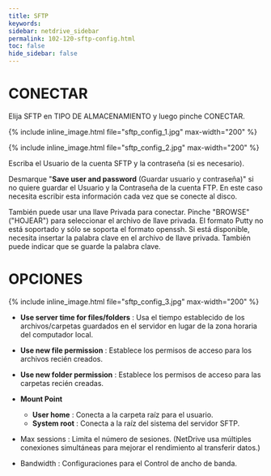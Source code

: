 ```yaml
---
title: SFTP
keywords:
sidebar: netdrive_sidebar
permalink: 102-120-sftp-config.html
toc: false
hide_sidebar: false
---
```


CONECTAR
==================
Elija SFTP en TIPO DE ALMACENAMIENTO y luego pinche CONECTAR.

{% include inline_image.html file="sftp_config_1.jpg" max-width="200" %}


{% include inline_image.html file="sftp_config_2.jpg" max-width="200" %}


Escriba el Usuario de la cuenta SFTP y la contraseña (si es necesario).

Desmarque "**Save user and password** (Guardar usuario y contraseña)" si no quiere guardar el Usuario y la Contraseña de la cuenta FTP. En este caso necesita escribir esta información cada vez que se conecte al disco.

También puede usar una llave Privada para conectar. Pinche "BROWSE" ("HOJEAR") para seleccionar el archivo de llave privada. El formato Putty no está soportado y sólo se soporta el formato openssh.  Si está disponible, necesita insertar la palabra clave en el archivo de llave privada. También puede indicar que se guarde la palabra clave.


OPCIONES
==================


{% include inline_image.html file="sftp_config_3.jpg" max-width="200" %}


* **Use server time for files/folders** : Usa el tiempo establecido de los archivos/carpetas guardados en el servidor en lugar de la zona horaria del computador local.

* **Use new file permission** : Establece los permisos de acceso para los archivos recién creados.

* **Use new folder permission** : Establece los permisos de acceso para las carpetas recién creadas.

* **Mount Point**
    * **User home** : Conecta a la carpeta raíz para el usuario.
    * **System root** : Conecta a la raíz del sistema del servidor SFTP.

* Max sessions : Limita el número de sesiones. (NetDrive usa múltiples conexiones simultáneas para mejorar el rendimiento al transferir datos.)

* Bandwidth :  Configuraciones para el Control de ancho de banda.


